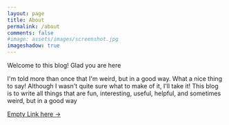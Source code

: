 ```yaml
---
layout: page
title: About
permalink: /about
comments: false
#image: assets/images/screenshot.jpg
imageshadow: true
---
```


Welcome to this blog! Glad you are here

I'm told more than once that I'm weird, but in a good way. What a nice thing to say! Although I wasn't quite sure what to make of it, I'll take it! This blog is to write all things that are fun, interesting, useful, helpful, and sometimes weird, but in a good way

<a target="_blank" href="" class="btn btn-dark"> Empty Link here &rarr;</a>
